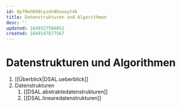 ```yaml
---
id: 0p70eh688cyzdn8bxxwyt4k
title: Datenstrukturen und Algorithmen
desc: ''
updated: 1649327566052
created: 1649147877567
---
```


# Datenstrukturen und Algorithmen
1. [[Überblick|DSAL.ueberblick]]
2. Datenstrukturen
   1. [[DSAL.abstraktedatenstrukturen]]
   2. [[DSAL.linearedatenstrukturen]]

